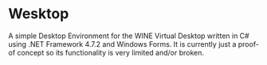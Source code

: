 # Wesktop
A simple Desktop Environment for the WINE Virtual Desktop written in C# using .NET Framework 4.7.2 and Windows Forms.
It is currently just a proof-of concept so its functionality is very limited and/or broken.
